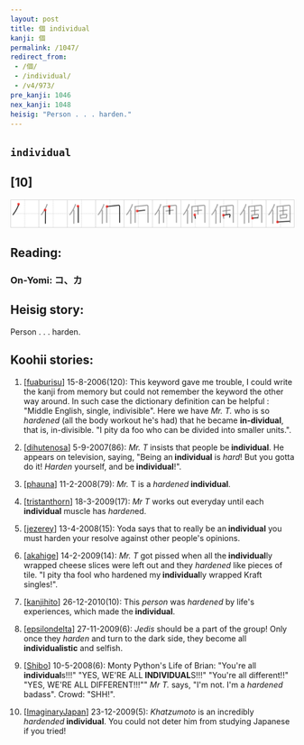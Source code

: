 ```yaml
---
layout: post
title: 個 individual
kanji: 個
permalink: /1047/
redirect_from:
 - /個/
 - /individual/
 - /v4/973/
pre_kanji: 1046
nex_kanji: 1048
heisig: "Person . . . harden."
---
```


## `individual`

## [10]

<div class="stroke"><img src="../images/E5808B.png" /></div>

## Reading:

### On-Yomi: コ、カ

## Heisig story:

Person . . . harden.

## Koohii stories:

1) [<a href="http://kanji.koohii.com/profile/fuaburisu">fuaburisu</a>] 15-8-2006(120): This keyword gave me trouble, I could write the kanji from memory but could not remember the keyword the other way around. In such case the dictionary definition can be helpful : &quot;Middle English, single, indivisible&quot;. Here we have <em>Mr. T.</em> who is so <em>hardened</em> (all the body workout he&#039;s had) that he became <strong>in-dividual</strong>, that is, in-divisible. &quot;I pity da foo who can be divided into smaller units.&quot;.

2) [<a href="http://kanji.koohii.com/profile/dihutenosa">dihutenosa</a>] 5-9-2007(86): <em>Mr. T</em> insists that people be<strong> individual</strong>. He appears on television, saying, &quot;Being an<strong> individual</strong> is <em>hard</em>! But you gotta do it! <em>Harden</em> yourself, and be<strong> individual</strong>!&quot;.

3) [<a href="http://kanji.koohii.com/profile/phauna">phauna</a>] 11-2-2008(79): <em>Mr.</em> T is a <em>hardened</em><strong> individual</strong>.

4) [<a href="http://kanji.koohii.com/profile/tristanthorn">tristanthorn</a>] 18-3-2009(17): <em>Mr T</em> works out everyday until each<strong> individual</strong> muscle has <em>harden</em>ed.

5) [<a href="http://kanji.koohii.com/profile/jezerey">jezerey</a>] 13-4-2008(15): Yoda says that to really be an<strong> individual</strong> you must harden your resolve against other people&#039;s opinions.

6) [<a href="http://kanji.koohii.com/profile/akahige">akahige</a>] 14-2-2009(14): <em>Mr. T</em> got pissed when all the<strong> individual</strong>ly wrapped cheese slices were left out and they <em>hardened</em> like pieces of tile. &quot;I pity tha fool who hardened my<strong> individual</strong>ly wrapped Kraft singles!&quot;.

7) [<a href="http://kanji.koohii.com/profile/kanjihito">kanjihito</a>] 26-12-2010(10): This <em>person</em> was <em>hardened</em> by life&#039;s experiences, which made the<strong> individual</strong>.

8) [<a href="http://kanji.koohii.com/profile/epsilondelta">epsilondelta</a>] 27-11-2009(6): <em>Jedis</em> should be a part of the group! Only once they <em>harden</em> and turn to the dark side, they become all <strong>individualistic</strong> and selfish.

9) [<a href="http://kanji.koohii.com/profile/Shibo">Shibo</a>] 10-5-2008(6): Monty Python&#039;s Life of Brian: &quot;You&#039;re all<strong> individual</strong>s!!!&quot; &quot;YES, WE&#039;RE ALL<strong> INDIVIDUAL</strong>S!!!&quot; &quot;You&#039;re all different!!&quot; &quot;YES, WE&#039;RE ALL DIFFERENT!!!&quot;&quot; <em>Mr T.</em> says, &quot;I&#039;m not. I&#039;m a <em>hardened</em> badass&quot;. Crowd: &quot;SHH!&quot;.

10) [<a href="http://kanji.koohii.com/profile/ImaginaryJapan">ImaginaryJapan</a>] 23-12-2009(5): <em>Khatzumoto</em> is an incredibly <em>hardended</em><strong> individual</strong>. You could not deter him from studying Japanese if you tried!
